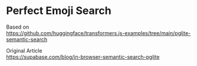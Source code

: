 # Perfect Emoji Search

Based on
<br>
https://github.com/huggingface/transformers.js-examples/tree/main/pglite-semantic-search

Original Article
<br>
https://supabase.com/blog/in-browser-semantic-search-pglite
